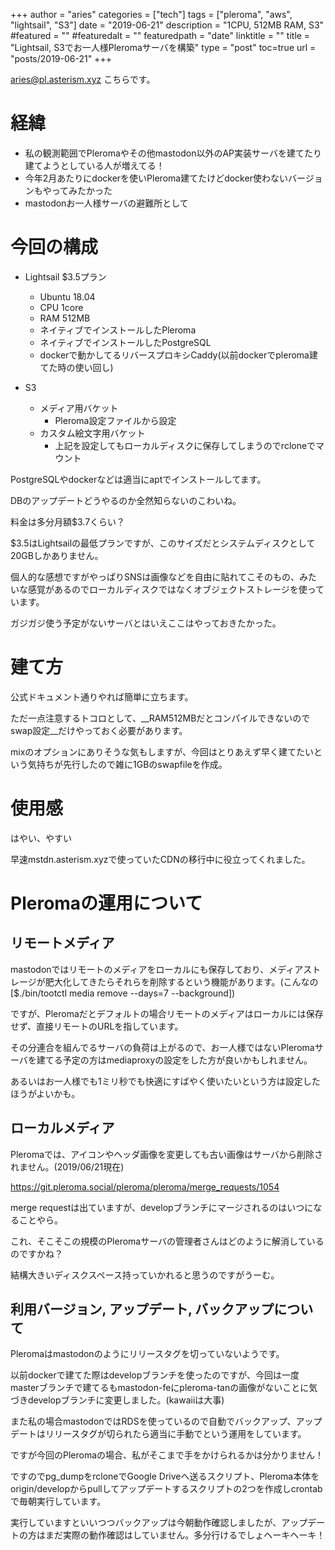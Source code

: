 +++
author = "aries"
categories = ["tech"]
tags = ["pleroma", "aws", "lightsail", "S3"]
date = "2019-06-21"
description = "1CPU, 512MB RAM, S3"
#featured = ""
#featuredalt = ""
featuredpath = "date"
linktitle = ""
title = "Lightsail, S3でお一人様Pleromaサーバを構築"
type = "post"
toc=true
url = "posts/2019-06-21"
+++

[aries@pl.asterism.xyz](https://pl.asterism.xyz/aries) こちらです。

# 経緯

- 私の観測範囲でPleromaやその他mastodon以外のAP実装サーバを建てたり建てようとしている人が増えてる！
- 今年2月あたりにdockerを使いPleroma建てたけどdocker使わないバージョンもやってみたかった
- mastodonお一人様サーバの避難所として

# 今回の構成

- Lightsail $3.5プラン
  - Ubuntu 18.04
  - CPU 1core
  - RAM 512MB
  - ネイティブでインストールしたPleroma
  - ネイティブでインストールしたPostgreSQL
  - dockerで動かしてるリバースプロキシCaddy(以前dockerでpleroma建てた時の使い回し)

- S3
  - メディア用バケット
    - Pleroma設定ファイルから設定
  - カスタム絵文字用バケット
    - 上記を設定してもローカルディスクに保存してしまうのでrcloneでマウント

PostgreSQLやdockerなどは適当にaptでインストールしてます。

DBのアップデートどうやるのか全然知らないのこわいね。

料金は多分月額$3.7くらい？

$3.5はLightsailの最低プランですが、このサイズだとシステムディスクとして20GBしかありません。

個人的な感想ですがやっぱりSNSは画像などを自由に貼れてこそのもの、みたいな感覚があるのでローカルディスクではなくオブジェクトストレージを使っています。

ガジガジ使う予定がないサーバとはいえここはやっておきたかった。

# 建て方

公式ドキュメント通りやれば簡単に立ちます。

ただ一点注意するトコロとして、__RAM512MBだとコンパイルできないのでswap設定__だけやっておく必要があります。

mixのオプションにありそうな気もしますが、今回はとりあえず早く建てたいという気持ちが先行したので雑に1GBのswapfileを作成。

# 使用感

はやい、やすい

早速mstdn.asterism.xyzで使っていたCDNの移行中に役立ってくれました。

# Pleromaの運用について

## リモートメディア

mastodonではリモートのメディアをローカルにも保存しており、メディアストレージが肥大化してきたらそれらを削除するという機能があります。(こんなの[$./bin/tootctl media remove --days=7 --background])

ですが、Pleromaだとデフォルトの場合リモートのメディアはローカルには保存せず、直接リモートのURLを指しています。

その分連合を組んでるサーバの負荷は上がるので、お一人様ではないPleromaサーバを建てる予定の方はmediaproxyの設定をした方が良いかもしれません。

あるいはお一人様でも1ミリ秒でも快適にすばやく使いたいという方は設定したほうがよいかも。

## ローカルメディア

Pleromaでは、アイコンやヘッダ画像を変更しても古い画像はサーバから削除されません。(2019/06/21現在)

https://git.pleroma.social/pleroma/pleroma/merge_requests/1054

merge requestは出ていますが、developブランチにマージされるのはいつになることやら。

これ、そこそこの規模のPleromaサーバの管理者さんはどのように解消しているのですかね？

結構大きいディスクスペース持っていかれると思うのですがうーむ。

## 利用バージョン, アップデート, バックアップについて

Pleromaはmastodonのようにリリースタグを切っていないようです。

以前dockerで建てた際はdevelopブランチを使ったのですが、今回は一度masterブランチで建てるもmastodon-feにpleroma-tanの画像がないことに気づきdevelopブランチに変更しました。(kawaiiは大事)

また私の場合mastodonではRDSを使っているので自動でバックアップ、アップデートはリリースタグが切られたら適当に手動でという運用をしています。

ですが今回のPleromaの場合、私がそこまで手をかけられるかは分かりません！

ですのでpg_dumpをrcloneでGoogle Driveへ送るスクリプト、Pleroma本体をorigin/developからpullしてアップデートするスクリプトの2つを作成しcrontabで毎朝実行しています。

実行していますといいつつバックアップは今朝動作確認しましたが、アップデートの方はまだ実際の動作確認はしていません。多分行けるでしょヘーキヘーキ！





